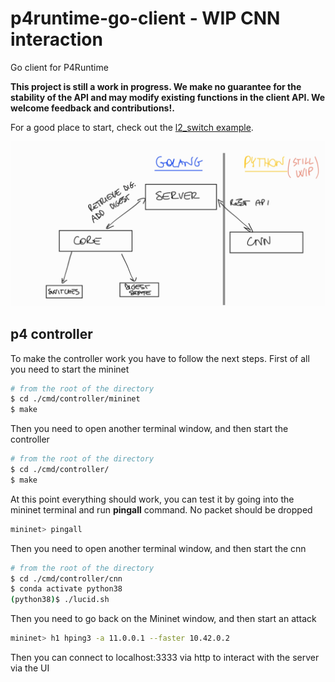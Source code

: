 # p4runtime-go-client - WIP CNN interaction
Go client for P4Runtime

**This project is still a work in progress. We make no guarantee for the
  stability of the API and may modify existing functions in the client API. We
  welcome feedback and contributions!.**

For a good place to start, check out the [l2_switch
example](cmd/l2_switch/README.md).


![Alt text](arch.jpg?raw=true "Architecture")

## p4 controller

To make the controller work you have to follow the next steps.
First of all you need to start the mininet

```bash
# from the root of the directory
$ cd ./cmd/controller/mininet
$ make
```

Then you need to open another terminal window, and then start the controller

```bash
# from the root of the directory
$ cd ./cmd/controller/
$ make
```

At this point everything should work, you can test it by going into the mininet terminal and run **pingall** command. No packet should be dropped

```bash
mininet> pingall
```

Then you need to open another terminal window, and then start the cnn

```bash
# from the root of the directory
$ cd ./cmd/controller/cnn
$ conda activate python38
(python38)$ ./lucid.sh
```

Then you need to go back on the Mininet window, and then start an attack

```bash
mininet> h1 hping3 -a 11.0.0.1 --faster 10.42.0.2
```

Then you can connect to localhost:3333 via http to interact with the server via the UI
